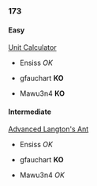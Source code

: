 ### 173

#### Easy

[Unit Calculator](http://www.reddit.com/r/dailyprogrammer/comments/2bxntq/7282014_challenge_173_easy_unit_calculator/)

* Ensiss _OK_

* gfauchart **KO**

* Mawu3n4 **KO**


#### Intermediate

[Advanced Langton's Ant](http://www.reddit.com/r/dailyprogrammer/comments/2c4ka3/7302014_challenge_173_intermediate_advanced/)

* Ensiss _OK_

* gfauchart **KO**

* Mawu3n4 _OK_
